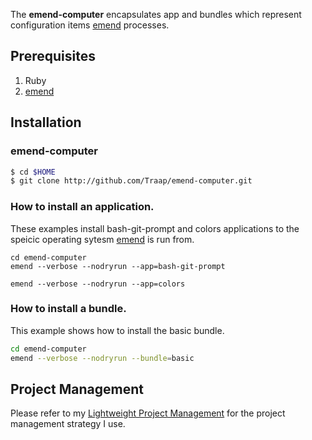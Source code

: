 The **emend-computer** encapsulates app and bundles which represent
configuration items [emend](https://github.com/emend) processes.

## Prerequisites
1. Ruby
2. [emend](https://github.com/emend)

## Installation
### emend-computer 
```bash
$ cd $HOME
$ git clone http://github.com/Traap/emend-computer.git
```

### How to install an application. 
These examples install bash-git-prompt and colors applications to the speicic
operating sytesm [emend](https://github.com/emend) is run from.

```
cd emend-computer
emend --verbose --nodryrun --app=bash-git-prompt

emend --verbose --nodryrun --app=colors
```

### How to install a bundle. 
This example shows how to install the basic bundle. 

```bash
cd emend-computer
emend --verbose --nodryrun --bundle=basic

```
## Project Management
Please refer to my [Lightweight Project Management](https://github.com/Traap/lpm)
for the project management strategy I use.
